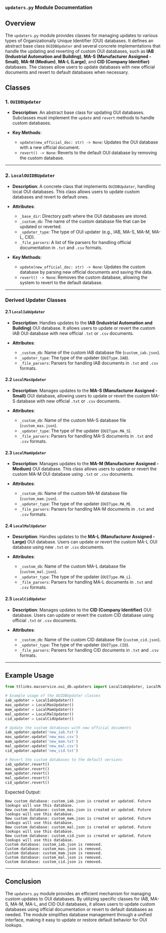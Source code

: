 ### `updaters.py` Module Documentation

## Overview

The `updaters.py` module provides classes for managing updates to various types of Organizationally Unique Identifier (OUI) databases. It defines an abstract base class `OUIDBUpdater` and several concrete implementations that handle the updating and reverting of custom OUI databases, such as **IAB (Industrial Automation and Building)**, **MA-S (Manufacturer Assigned - Small)**, **MA-M (Medium)**, **MA-L (Large)**, and **CID (Company Identifier)** databases. The classes allow users to update databases with new official documents and revert to default databases when necessary.

## Classes

### 1. `OUIDBUpdater`
- **Description**: 
    An abstract base class for updating OUI databases. Subclasses must implement the `update` and `revert` methods to handle custom databases.

- **Key Methods**:
    - `update(new_official_doc: str) -> None`: Updates the OUI database with a new official document.
    - `revert() -> None`: Reverts to the default OUI database by removing the custom database.

---

### 2. `LocalOUIDBUpdater`
- **Description**: 
    A concrete class that implements `OUIDBUpdater`, handling local OUI databases. This class allows users to update custom databases and revert to default ones.

- **Attributes**:
    - `_base_dir`: Directory path where the OUI databases are stored.
    - `_custom_db`: The name of the custom database file that can be updated or reverted.
    - `_updater_type`: The type of OUI updater (e.g., IAB, MA-S, MA-M, MA-L, CID).
    - `_file_parsers`: A list of file parsers for handling official documentation in `.txt` and `.csv` formats.

- **Key Methods**:
    - `update(new_official_doc: str) -> None`: Updates the custom database by parsing new official documents and saving the data.
    - `revert() -> None`: Removes the custom database, allowing the system to revert to the default database.

---

### Derived Updater Classes

#### 2.1 `LocalIabUpdater`
- **Description**: 
    Handles updates to the **IAB (Industrial Automation and Building)** OUI database. It allows users to update or revert the custom IAB OUI database with new official `.txt` or `.csv` documents.
  
- **Attributes**:
    - `_custom_db`: Name of the custom IAB database file (`custom_iab.json`).
    - `_updater_type`: The type of the updater (`OUIType.IAB`).
    - `_file_parsers`: Parsers for handling IAB documents in `.txt` and `.csv` formats.

#### 2.2 `LocalMasUpdater`
- **Description**: 
    Manages updates to the **MA-S (Manufacturer Assigned - Small)** OUI database, allowing users to update or revert the custom MA-S database with new official `.txt` or `.csv` documents.
  
- **Attributes**:
    - `_custom_db`: Name of the custom MA-S database file (`custom_mas.json`).
    - `_updater_type`: The type of the updater (`OUIType.MA_S`).
    - `_file_parsers`: Parsers for handling MA-S documents in `.txt` and `.csv` formats.

#### 2.3 `LocalMamUpdater`
- **Description**: 
    Manages updates to the **MA-M (Manufacturer Assigned - Medium)** OUI database. This class allows users to update or revert the custom MA-M OUI database using `.txt` or `.csv` documents.
  
- **Attributes**:
    - `_custom_db`: Name of the custom MA-M database file (`custom_mam.json`).
    - `_updater_type`: The type of the updater (`OUIType.MA_M`).
    - `_file_parsers`: Parsers for handling MA-M documents in `.txt` and `.csv` formats.

#### 2.4 `LocalMalUpdater`
- **Description**: 
    Handles updates to the **MA-L (Manufacturer Assigned - Large)** OUI database. Users can update or revert the custom MA-L OUI database using new `.txt` or `.csv` documents.
  
- **Attributes**:
    - `_custom_db`: Name of the custom MA-L database file (`custom_mal.json`).
    - `_updater_type`: The type of the updater (`OUIType.MA_L`).
    - `_file_parsers`: Parsers for handling MA-L documents in `.txt` and `.csv` formats.

#### 2.5 `LocalCidUpdater`
- **Description**: 
    Manages updates to the **CID (Company Identifier)** OUI database. Users can update or revert the custom CID database using official `.txt` or `.csv` documents.
  
- **Attributes**:
    - `_custom_db`: Name of the custom CID database file (`custom_cid.json`).
    - `_updater_type`: The type of the updater (`OUIType.CID`).
    - `_file_parsers`: Parsers for handling CID documents in `.txt` and `.csv` formats.

---

## Example Usage

```python
from ttlinks.macservice.oui_db.updaters import LocalIabUpdater, LocalMasUpdater, LocalMamUpdater, LocalMalUpdater, LocalCidUpdater

# Example usage of the OUIDBUpdater classes
iab_updater = LocalIabUpdater()
mas_updater = LocalMasUpdater()
mam_updater = LocalMamUpdater()
mal_updater = LocalMalUpdater()
cid_updater = LocalCidUpdater()

# Update the custom databases with new official documents
iab_updater.update('new_iab.txt')
mas_updater.update('new_mas.csv')
mam_updater.update('new_mam.txt')
mal_updater.update('new_mal.csv')
cid_updater.update('new_cid.txt')

# Revert the custom databases to the default versions
iab_updater.revert()
mas_updater.revert()
mam_updater.revert()
mal_updater.revert()
cid_updater.revert()
```
Expected Output:
```
New custom database: custom_iab.json is created or updated. Future lookups will use this database.
New custom database: custom_mas.json is created or updated. Future lookups will use this database.
New custom database: custom_mam.json is created or updated. Future lookups will use this database.
New custom database: custom_mal.json is created or updated. Future lookups will use this database.
New custom database: custom_cid.json is created or updated. Future lookups will use this database.
Custom database: custom_iab.json is removed.
Custom database: custom_mas.json is removed.
Custom database: custom_mam.json is removed.
Custom database: custom_mal.json is removed.
Custom database: custom_cid.json is removed.
```

---

## Conclusion

The `updaters.py` module provides an efficient mechanism for managing custom updates to OUI databases. By utilizing specific classes for IAB, MA-S, MA-M, MA-L, and CID OUI databases, it allows users to update custom databases using official documentation or revert to default databases as needed. The module simplifies database management through a unified interface, making it easy to update or restore default behavior for OUI lookups.